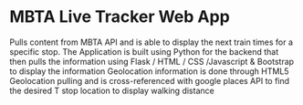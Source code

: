 # MBTA Live Tracker Web App
Pulls content from MBTA API and is able to display the next train times for a specific stop. 
The Application is built using Python for the backend that then pulls the information using Flask / HTML / CSS /Javascript & Bootstrap to display the information
Geolocation information is done through HTML5 Geolocation pulling and is cross-referenced with google places API to find the desired T stop location to display walking distance
